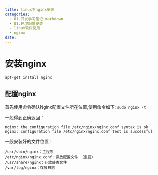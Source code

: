 ```yaml
---
title: linux下nginx安装
categories:
  - 01.开发学习笔记 markdown
  - 01.环境配置安装
  - linux软件使用
  - nginx
date:
---
```


# 安装nginx
`apt-get install nginx`

## 配置nginx
首先使用命令确认Nginx配置文件所在位置,使用命令如下:
`sudo nginx -t`

一般得到正确返回：

```
nginx: the configuration file /etc/nginx/nginx.conf syntax is ok
nginx: configuration file /etc/nginx/nginx.conf test is successful
```

一般安装好的文件位置：

```
/usr/sbin/nginx：主程序
/etc/nginx/nginx.conf：存放配置文件 （重要）
/usr/share/nginx：存放静态文件
/var/log/nginx：存放日志
```

